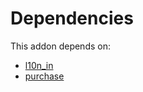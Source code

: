 # Dependencies

This addon depends on:

- [l10n_in](https://github.com/bringout/oca-ocb-l10n_asia-pacific/tree/6b06ac10c32a7858991d27e9c6b5cd637ff15900/odoo-bringout-oca-ocb-l10n_in)
- [purchase](https://github.com/bringout/oca-ocb-core/tree/156bd325ef4782b980ca23175711c453db07528e/odoo-bringout-oca-ocb-purchase)
